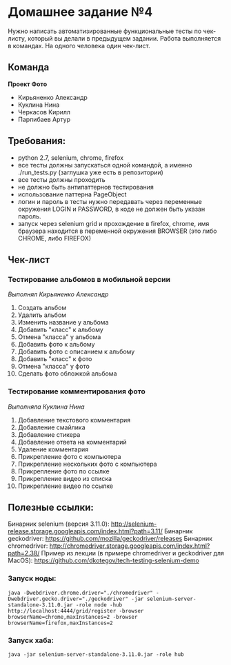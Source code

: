 # Домашнее задание №4
Нужно написать автоматизированные функциональные тесты по чек-листу, который вы делали в предыдущем задании.
Работа выполняется в командах. На одного человека один чек-лист.

## Команда
**Проект Фото**  

- Кирьяненко Александр
- Куклина Нина
- Черкасов Кирилл
- Парпибаев Артур

## Требования:
- python 2.7, selenium, chrome, firefox
- все тесты должны запускаться одной командой, а именно ./run_tests.py (заглушка уже есть в репозитории)
- все тесты должны проходить
- не должно быть антипаттернов тестирования
- использование паттерна PageObject
- логин и пароль в тесты нужно передавать через переменные окружения LOGIN и PASSWORD, в коде не должен быть указан пароль.
- запуск через selenium grid и прохождение в firefox, chrome, имя
браузера находится в переменной окружения BROWSER (это либо CHROME, либо FIREFOX)

## Чек-лист
### Тестирование альбомов в мобильной версии
*Выполнял Кирьяненко Александр*
1. Создать альбом
2. Удалить альбом
3. Изменить название у альбома
4. Добавить "класс" к альбому
5. Отмена "класса" у альбома
6. Добавить фото к альбому
7. Добавить фото с описанием  к альбому
8. Добавить "класс" к фото
9. Отмена "класса" у фото
10. Сделать фото обложкой альбома

### Тестирование комментирования фото
*Выполняла Куклина Нина*  
1. Добавление текстового комментария
2. Добавление смайлика
3. Добавление стикера
4. Добавление ответа на комментарий
5. Удаление комментария
6. Прикрепление фото с компьютера
7. Прикрепление нескольких фото с компьютера
8. Прикрепление фото по ссылке
9. Прикрепление видео из списка
10. Прикрепление видео по ссылке

## Полезные ссылки:
Бинарник selenium (версия 3.11.0): http://selenium-release.storage.googleapis.com/index.html?path=3.11/
Бинарник geckodriver: https://github.com/mozilla/geckodriver/releases
Бинарник chromedriver: http://chromedriver.storage.googleapis.com/index.html?path=2.38/
Пример из лекции (в примере chromedriver и geckodriver для MacOS): https://github.com/dkotegov/tech-testing-selenium-demo

### Запуск ноды:
    java -Dwebdriver.chrome.driver="./chromedriver" -Dwebdriver.gecko.driver="./geckodriver" -jar selenium-server-standalone-3.11.0.jar -role node -hub http://localhost:4444/grid/register -browser browserName=chrome,maxInstances=2 -browser browserName=firefox,maxInstances=2

### Запуск хаба:
    java -jar selenium-server-standalone-3.11.0.jar -role hub
